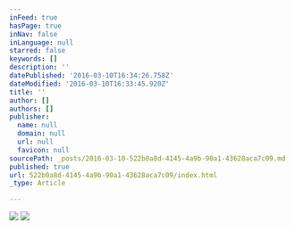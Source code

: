 ```yaml
---
inFeed: true
hasPage: true
inNav: false
inLanguage: null
starred: false
keywords: []
description: ''
datePublished: '2016-03-10T16:34:26.758Z'
dateModified: '2016-03-10T16:33:45.920Z'
title: ''
author: []
authors: []
publisher:
  name: null
  domain: null
  url: null
  favicon: null
sourcePath: _posts/2016-03-10-522b0a8d-4145-4a9b-90a1-43628aca7c09.md
published: true
url: 522b0a8d-4145-4a9b-90a1-43628aca7c09/index.html
_type: Article

---
```

![](https://the-grid-user-content.s3-us-west-2.amazonaws.com/ae6a4fca-29da-4373-8577-307dfc3cd6dc.jpg)
![](https://the-grid-user-content.s3-us-west-2.amazonaws.com/ca8483d5-9542-4a83-a0a8-c2065340c5f4.jpg)